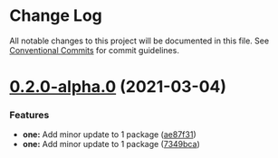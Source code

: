 # Change Log

All notable changes to this project will be documented in this file.
See [Conventional Commits](https://conventionalcommits.org) for commit guidelines.

# [0.2.0-alpha.0](https://github.com/SergeyBondar93/monorepo/compare/v0.1.1-alpha.0...v0.2.0-alpha.0) (2021-03-04)


### Features

* **one:** Add minor update to 1 package ([ae87f31](https://github.com/SergeyBondar93/monorepo/commit/ae87f31b77a8719ae938080491a244debd798b67))
* **one:** Add minor update to 1 package ([7349bca](https://github.com/SergeyBondar93/monorepo/commit/7349bca01f8d34de7bdbf9b625e2080682e6a011))
